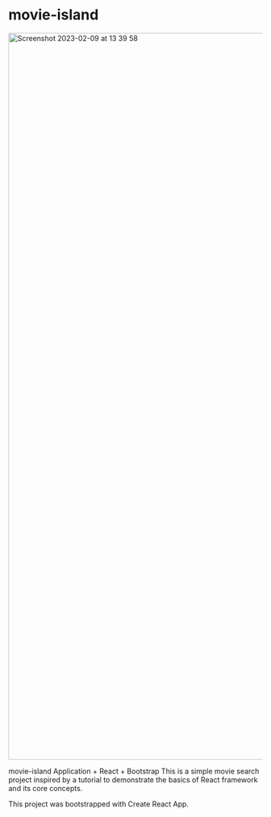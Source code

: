 # movie-island

 <img width="1439" alt="Screenshot 2023-02-09 at 13 39 58" src="https://user-images.githubusercontent.com/107209170/217828765-0b0e2cf1-bf23-43af-894e-78fa0c90f744.png">

movie-island Application + React + Bootstrap
This is a simple movie search project inspired by a tutorial to demonstrate the basics of React framework and its core concepts.

This project was bootstrapped with Create React App.

